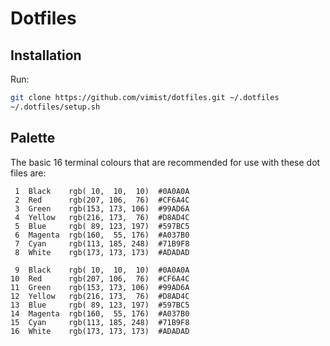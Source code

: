 Dotfiles
========

Installation
------------

Run:

```bash
git clone https://github.com/vimist/dotfiles.git ~/.dotfiles
~/.dotfiles/setup.sh
```

Palette
-------

The basic 16 terminal colours that are recommended for use with these dot files are:

```
 1  Black    rgb( 10,  10,  10)  #0A0A0A
 2  Red      rgb(207, 106,  76)  #CF6A4C
 3  Green    rgb(153, 173, 106)  #99AD6A
 4  Yellow   rgb(216, 173,  76)  #D8AD4C
 5  Blue     rgb( 89, 123, 197)  #597BC5
 6  Magenta  rgb(160,  55, 176)  #A037B0
 7  Cyan     rgb(113, 185, 248)  #71B9F8
 8  White    rgb(173, 173, 173)  #ADADAD
 
 9  Black    rgb( 10,  10,  10)  #0A0A0A
10  Red      rgb(207, 106,  76)  #CF6A4C
11  Green    rgb(153, 173, 106)  #99AD6A
12  Yellow   rgb(216, 173,  76)  #D8AD4C
13  Blue     rgb( 89, 123, 197)  #597BC5
14  Magenta  rgb(160,  55, 176)  #A037B0
15  Cyan     rgb(113, 185, 248)  #71B9F8
16  White    rgb(173, 173, 173)  #ADADAD
```
